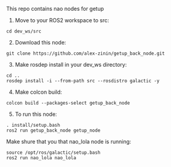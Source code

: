 This repo contains nao nodes for getup


1) Move to your ROS2 workspace to src:
```
cd dev_ws/src
```
2) Download this node:
```
git clone https://github.com/alex-zinin/getup_back_node.git
```
3) Make rosdep install in your dev_ws directory: 

```
cd ..
rosdep install -i --from-path src --rosdistro galactic -y
```
4) Make colcon build:
```
colcon build --packages-select getup_back_node
```
5) To run this node:
```
. install/setup.bash
ros2 run getup_back_node getup_node
```
Make shure that you that nao_lola node is running:

```
source /opt/ros/galactic/setup.bash
ros2 run nao_lola nao_lola
```

